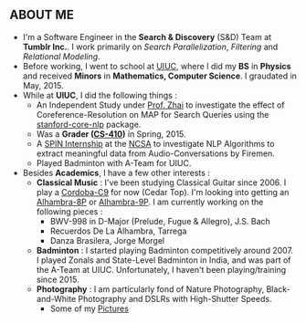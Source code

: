 ## ABOUT ME
* I'm a Software Engineer in the __Search & Discovery__ (S&D) Team at **Tumblr Inc.**. I work primarily on _Search Parallelization_, _Filtering_ and _Relational Modeling_.
* Before working, I went to school at [UIUC](http://illinois.edu/), where I did my **BS** in **Physics** and received **Minors** in **Mathematics, Computer Science**. I graudated in May, 2015.
* While at **UIUC**, I did the following things :
    * An Independent Study under [Prof. Zhai](http://czhai.cs.illinois.edu/) to investigate the effect of Coreference-Resolution on MAP for Search Queries using the [stanford-core-nlp](http://stanfordnlp.github.io/CoreNLP/) package.
    * Was a **Grader ([CS-410](https://chara.cs.illinois.edu/sites/cs410))** in Spring, 2015.
    * A [SPIN Internship](http://spin.ncsa.illinois.edu/interns/2014.html) at the [NCSA](http://www.ncsa.illinois.edu/) to investigate NLP Algorithms to extract meaningful data from Audio-Conversations by Firemen.
    * Played Badminton with A-Team for UIUC.
* Besides **Academics**, I have a few other interests :
    * **Classical Music** : I've been studying Classical Guitar since 2006. I play a [Cordoba-C9](http://www.cordobaguitars.com/p/c9) for now (Cedar Top). I'm looking into getting an [Alhambra-8P](http://www.alhambrausa.com/guitars/classical/9/8-p.html) or [Alhambra-9P](http://www.alhambrausa.com/guitars/classical/10/9-p.html). I am currently working on the following pieces :
        * BWV-998 in D-Major (Prelude, Fugue & Allegro), J.S. Bach
        * Recuerdos De La Alhambra, Tarrega
        * Danza Brasilera, Jorge Morgel
    * **Badminton** : I started playing Badminton competitively around 2007. I played Zonals and State-Level Badminton in India, and was part of the A-Team at UIUC. Unfortunately, I haven't been playing/training since 2015.
    * **Photography** : I am particularly fond of Nature Photography, Black-and-White Photography and DSLRs with High-Shutter Speeds.
        * Some of my [Pictures](https://juspreetsandhu.wordpress.com/photography-badminton-photos/)
